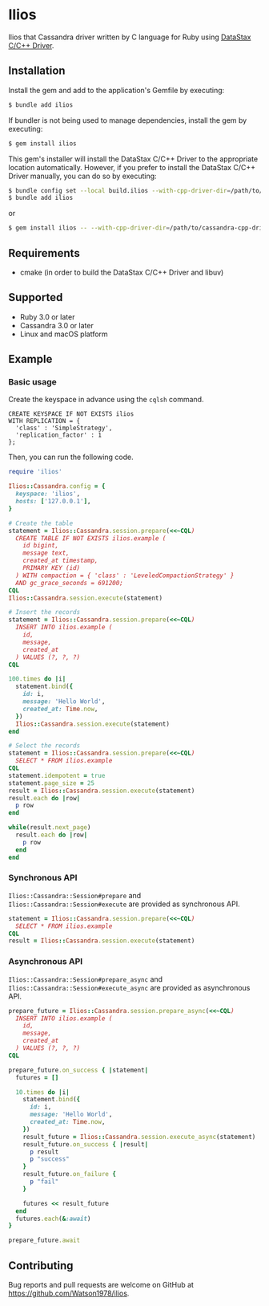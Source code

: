 # Ilios

Ilios that Cassandra driver written by C language for Ruby using [DataStax C/C++ Driver](https://github.com/datastax/cpp-driver).

## Installation

Install the gem and add to the application's Gemfile by executing:

```sh
$ bundle add ilios
```

If bundler is not being used to manage dependencies, install the gem by executing:

```sh
$ gem install ilios
```

This gem's installer will install the DataStax C/C++ Driver to the appropriate location automatically.
However, if you prefer to install the DataStax C/C++ Driver manually, you can do so by executing:

```sh
$ bundle config set --local build.ilios --with-cpp-driver-dir=/path/to/cassandra-cpp-driver-installed-dir
$ bundle add ilios
```

or

```sh
$ gem install ilios -- --with-cpp-driver-dir=/path/to/cassandra-cpp-driver-installed-dir
```

## Requirements

- cmake (in order to build the DataStax C/C++ Driver and libuv)

## Supported

- Ruby 3.0 or later
- Cassandra 3.0 or later
- Linux and macOS platform

## Example
### Basic usage

Create the keyspace in advance using the `cqlsh` command.

```cql
CREATE KEYSPACE IF NOT EXISTS ilios
WITH REPLICATION = {
  'class' : 'SimpleStrategy',
  'replication_factor' : 1
};
```

Then, you can run the following code.

```ruby
require 'ilios'

Ilios::Cassandra.config = {
  keyspace: 'ilios',
  hosts: ['127.0.0.1'],
}

# Create the table
statement = Ilios::Cassandra.session.prepare(<<~CQL)
  CREATE TABLE IF NOT EXISTS ilios.example (
    id bigint,
    message text,
    created_at timestamp,
    PRIMARY KEY (id)
  ) WITH compaction = { 'class' : 'LeveledCompactionStrategy' }
  AND gc_grace_seconds = 691200;
CQL
Ilios::Cassandra.session.execute(statement)

# Insert the records
statement = Ilios::Cassandra.session.prepare(<<~CQL)
  INSERT INTO ilios.example (
    id,
    message,
    created_at
  ) VALUES (?, ?, ?)
CQL

100.times do |i|
  statement.bind({
    id: i,
    message: 'Hello World',
    created_at: Time.now,
  })
  Ilios::Cassandra.session.execute(statement)
end

# Select the records
statement = Ilios::Cassandra.session.prepare(<<~CQL)
  SELECT * FROM ilios.example
CQL
statement.idempotent = true
statement.page_size = 25
result = Ilios::Cassandra.session.execute(statement)
result.each do |row|
  p row
end

while(result.next_page)
  result.each do |row|
    p row
  end
end
```

### Synchronous API
`Ilios::Cassandra::Session#prepare` and `Ilios::Cassandra::Session#execute` are provided as synchronous API.

```ruby
statement = Ilios::Cassandra.session.prepare(<<~CQL)
  SELECT * FROM ilios.example
CQL
result = Ilios::Cassandra.session.execute(statement)
```

### Asynchronous API
`Ilios::Cassandra::Session#prepare_async` and `Ilios::Cassandra::Session#execute_async` are provided as asynchronous API.

```ruby
prepare_future = Ilios::Cassandra.session.prepare_async(<<~CQL)
  INSERT INTO ilios.example (
    id,
    message,
    created_at
  ) VALUES (?, ?, ?)
CQL

prepare_future.on_success { |statement|
  futures = []

  10.times do |i|
    statement.bind({
      id: i,
      message: 'Hello World',
      created_at: Time.now,
    })
    result_future = Ilios::Cassandra.session.execute_async(statement)
    result_future.on_success { |result|
      p result
      p "success"
    }
    result_future.on_failure {
      p "fail"
    }

    futures << result_future
  end
  futures.each(&:await)
}

prepare_future.await
```

## Contributing

Bug reports and pull requests are welcome on GitHub at https://github.com/Watson1978/ilios.
